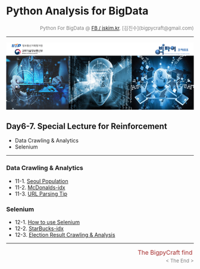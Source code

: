 
# Python Analysis for BigData

<div align='right'><font size=2 color='gray'>Python For BigData @ <font color='blue'><a href='https://www.facebook.com/jskim.kr'>FB / jskim.kr</a></font>, [김진수](bigpycraft@gmail.com)</font></div>
<hr>

<img src="../images/img_front_readme.png">

## Day6-7. Special Lecture for Reinforcement
- Data Crawling & Analytics
- Selenium
<hr>

### Data Crawling & Analytics
- 11-1. [Seoul Population                          ][pkg-92]
- 11-2. [McDonalds-idx                             ][pkg-a4]
- 11-3. [URL Parsing Tip                           ][pkg-a5]

### Selenium 
- 12-1. [How to use Selenium                       ][pkg-b1]
- 12-2. [StarBucks-idx                             ][pkg-b2]
- 12-3. [Election Result Crawling & Analysis       ][pkg-b3]

[pkg-91]:  https://htmlpreview.github.io/?https://github.com/lukejskim/iitp19-hankyung/blob/master/notebook/html/PD_DA_332_Folium_for_Map_ver2.html         "Go pkg-91"
[pkg-92]:  https://htmlpreview.github.io/?https://github.com/lukejskim/iitp19-hankyung/blob/master/notebook/html/PD_DA_333_Seoul_Population_19_2Q.html      "Go pkg-92"

[pkg-a1]:  https://htmlpreview.github.io/?https://github.com/lukejskim/iitp19-hankyung/blob/master/notebook/html/PE_DA_410_Web_Scraping_ver2.html           "Go pkg-a1"
[pkg-a2]:  https://htmlpreview.github.io/?https://github.com/lukejskim/iitp19-hankyung/blob/master/notebook/html/PE_DA_411_Web_Crawling1_ver3.html          "Go pkg-a2"
[pkg-a3]:  https://htmlpreview.github.io/?https://github.com/lukejskim/iitp19-hankyung/blob/master/notebook/html/PE_DA_412_Web_Crawling2_ver3.html          "Go pkg-a3"

[pkg-a1]:  https://htmlpreview.github.io/?https://github.com/lukejskim/iitp19-hankyung/blob/master/notebook/html/PE_DA_410_Web_Scraping_ver2.html           "Go pkg-a1"
[pkg-a2]:  https://htmlpreview.github.io/?https://github.com/lukejskim/iitp19-hankyung/blob/master/notebook/html/PE_DA_411_Web_Crawling1_ver3.html          "Go pkg-a2"
[pkg-a3]:  https://htmlpreview.github.io/?https://github.com/lukejskim/iitp19-hankyung/blob/master/notebook/html/PE_DA_412_Web_Crawling2_ver3.html          "Go pkg-a3"
[pkg-a4]:  https://htmlpreview.github.io/?https://github.com/lukejskim/iitp19-hankyung/blob/master/notebook/html/PE_DA_420_Seoul_McDonalds_idx_ver3.html    "Go pkg-a4"
[pkg-a5]:  https://htmlpreview.github.io/?https://github.com/lukejskim/iitp19-hankyung/blob/master/notebook/html/PE_DA_500_WebCollecting.html               "Go pkg-a5"

[pkg-b1]:  https://htmlpreview.github.io/?https://github.com/lukejskim/iitp19-hankyung/blob/master/notebook/html/PE_DA_510_Selenium_WebDriver_ver2.html        "Go pkg-b1"
[pkg-b2]:  https://htmlpreview.github.io/?https://github.com/lukejskim/iitp19-hankyung/blob/master/notebook/html/PE_DA_521_Selenium_Starbucks_idx_ver3.html    "Go pkg-b2"
[pkg-b3]:  https://htmlpreview.github.io/?https://github.com/lukejskim/iitp19-hankyung/blob/master/notebook/html/PE_DA_540_Election_Result_Analysis_ver2.html  "Go pkg-b3"

<hr>
<marquee><font size=3 color='brown'>The BigpyCraft find the information to design valuable society with Technology & Craft.</font></marquee>
<div align='right'><font size=2 color='gray'> &lt; The End &gt; </font></div>
